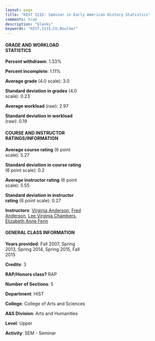 ```yaml
---
layout: page
title: "HIST 3115: Seminar in Early American History Statistics"
comments: true
description: "blanks"
keywords: "HIST,3115,CU,Boulder"
---
```

<head>
<script src="https://ajax.googleapis.com/ajax/libs/jquery/2.1.3/jquery.min.js"></script>
<script src="https://dl.dropboxusercontent.com/s/pc42nxpaw1ea4o9/highcharts.js?dl=0"></script>
<!-- <script src="../assets/js/highcharts.js"></script> -->
<style type="text/css">@font-face {
	font-family: "Bebas Neue";
	src: url(https://www.filehosting.org/file/details/544349/BebasNeue Regular.otf) format("opentype");
	}
	h1.Bebas { 
		font-family: "Bebas Neue", Verdana, Tahoma;
	}
</style>
</head>
<body>
	<div id="container" style="float: right; width: 45%; height: 88%; margin-left: 2.5%; margin-right: 2.5%;"></div>
	<script language="JavaScript">
		$(document).ready(function() {
		var chart = {type: 'column'};
		var title = {text: 'Grade Distribution'};
		var xAxis = {categories: ['A','B','C','D','F'],crosshair: true};
		var yAxis = {min: 0,title: {text: 'Percentage'}};
		var tooltip = {headerFormat: '<center><b><span style="font-size:20px">{point.key}</span></b></center>',
		               pointFormat: '<td style="padding:0"><b>{point.y:.1f}%</b></td>',
		               footerFormat: '</table>',shared: true,useHTML: true};
		var plotOptions = {column: {pointPadding: 0.0,borderWidth: 0}};  
		var credits = {enabled: false};var series= [{name: 'Percent',data: [31.33,48.09,16.43,4.14,0.0,]}];
		var json = {};
		json.chart = chart;
		json.title = title;
		json.tooltip = tooltip;
		json.xAxis = xAxis;
		json.yAxis = yAxis;  
		json.series = series;
		json.plotOptions = plotOptions;  
		json.credits = credits;
		$('#container').highcharts(json);
	});
	</script>
</body>
			   
#### GRADE AND WORKLOAD STATISTICS

**Percent withdrawn**: 1.33%

**Percent incomplete**: 1.11%

**Average grade** (4.0 scale): 3.0

**Standard deviation in grades** (4.0 scale): 0.23

**Average workload** (raw): 2.97

**Standard deviation in workload** (raw): 0.19

#### COURSE AND INSTRUCTOR RATINGS/INFORMATION

**Average course rating** (6 point scale): 5.27

**Standard deviation in course rating** (6 point scale): 0.2

**Average instructor rating** (6 point scale): 5.55

**Standard deviation in instructor rating** (6 point scale): 0.27

**Instructors**: <a href='../../instructors/Virginia_Anderson'>Virginia Anderson</a>, <a href='../../instructors/Fred_Anderson'>Fred Anderson</a>, <a href='../../instructors/Lee_Virginia_Chambers'>Lee Virginia Chambers</a>, <a href='../../instructors/Elizabeth_Anne_Fenn'>Elizabeth Anne Fenn</a>

#### GENERAL CLASS INFORMATION

**Years provided**: Fall 2007, Spring 2013, Spring 2014, Spring 2015, Fall 2015

**Credits**: 3

**RAP/Honors class?** RAP

**Number of Sections**: 5

**Department**: HIST

**College**: College of Arts and Sciences

**A&S Division**: Arts and Humanities

**Level**: Upper

**Activity**: SEM - Seminar
